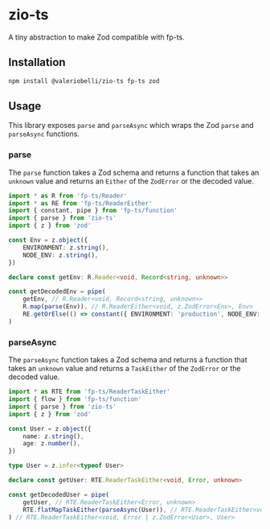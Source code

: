 # zio-ts

A tiny abstraction to make Zod compatible with fp-ts.

## Installation

```sh
npm install @valeriobelli/zio-ts fp-ts zod
```

## Usage

This library exposes `parse` and `parseAsync` which wraps the Zod `parse` and `parseAsync` functions.

### parse

The `parse` function takes a Zod schema and returns a function that takes an `unknown` value and returns an `Either` of the `ZodError` or the decoded value.

```typescript
import * as R from 'fp-ts/Reader'
import * as RE from 'fp-ts/ReaderEither'
import { constant, pipe } from 'fp-ts/function'
import { parse } from 'zio-ts'
import { z } from 'zod'

const Env = z.object({
	ENVIRONMENT: z.string(),
	NODE_ENV: z.string(),
})

declare const getEnv: R.Reader<void, Record<string, unknown>>

const getDecodedEnv = pipe(
	getEnv, // R.Reader<void, Record<string, unknown>>
	R.map(parse(Env)), // R.ReaderEither<void, z.ZodError<Env>, Env>
	RE.getOrElse(() => constant({ ENVIRONMENT: 'production', NODE_ENV: 'production' }))), // R.Reader<void, Env>
)
```

### parseAsync

The `parseAsync` function takes a Zod schema and returns a function that takes an `unknown` value and returns a `TaskEither` of the `ZodError` or the decoded value.

```typescript
import * as RTE from 'fp-ts/ReaderTaskEither'
import { flow } from 'fp-ts/function'
import { parse } from 'zio-ts'
import { z } from 'zod'

const User = z.object({
	name: z.string(),
	age: z.number(),
})

type User = z.infer<typeof User>

declare const getUser: RTE.ReaderTaskEither<void, Error, unknown>

const getDecodedUser = pipe(
	getUser, // RTE.ReaderTaskEither<Error, unknown>
	RTE.flatMapTaskEither(parseAsync(User)), // RTE.ReaderTaskEither<void, Error | z.ZodError<User>, User>
) // RTE.ReaderTaskEither<void, Error | z.ZodError<User>, User>
```
